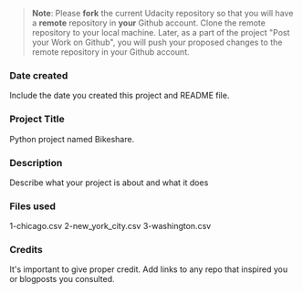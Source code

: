 >**Note**: Please **fork** the current Udacity repository so that you will have a **remote** repository in **your** Github account. Clone the remote repository to your local machine. Later, as a part of the project "Post your Work on Github", you will push your proposed changes to the remote repository in your Github account.

### Date created
Include the date you created this project and README file.

### Project Title
Python project named Bikeshare.

### Description
Describe what your project is about and what it does

### Files used
1-chicago.csv 
2-new_york_city.csv
3-washington.csv

### Credits
It's important to give proper credit. Add links to any repo that inspired you or blogposts you consulted.

